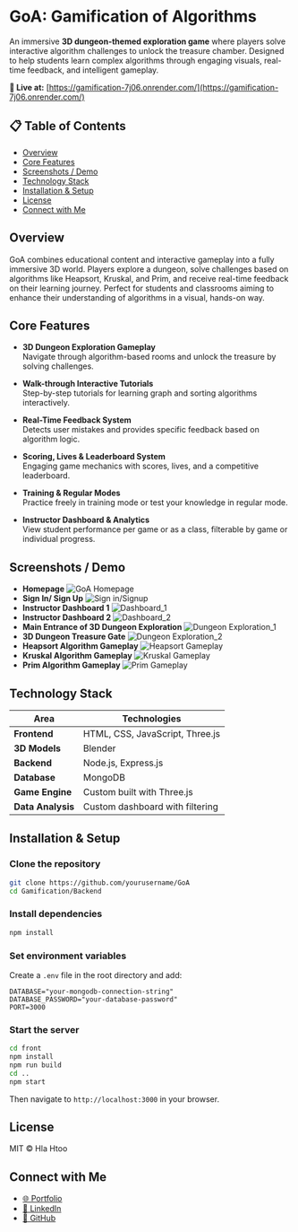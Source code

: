 # GoA: Gamification of Algorithms

An immersive **3D dungeon-themed exploration game** where players solve interactive algorithm challenges to unlock the treasure chamber. Designed to help students learn complex algorithms through engaging visuals, real-time feedback, and intelligent gameplay.

**🔗 Live at:** [https://gamification-7j06.onrender.com/](https://gamification-7j06.onrender.com/)

## 📋 Table of Contents

- [Overview](#overview)
- [Core Features](#core-features)
- [Screenshots / Demo](#screenshots--demo)
- [Technology Stack](#technology-stack)
- [Installation & Setup](#installation--setup)
- [License](#license)
- [Connect with Me](#connect-with-me)

## Overview

GoA combines educational content and interactive gameplay into a fully immersive 3D world. Players explore a dungeon, solve challenges based on algorithms like Heapsort, Kruskal, and Prim, and receive real-time feedback on their learning journey. Perfect for students and classrooms aiming to enhance their understanding of algorithms in a visual, hands-on way.

## Core Features

- **3D Dungeon Exploration Gameplay**  
  Navigate through algorithm-based rooms and unlock the treasure by solving challenges.

- **Walk-through Interactive Tutorials**  
  Step-by-step tutorials for learning graph and sorting algorithms interactively.

- **Real-Time Feedback System**  
  Detects user mistakes and provides specific feedback based on algorithm logic.

- **Scoring, Lives & Leaderboard System**  
  Engaging game mechanics with scores, lives, and a competitive leaderboard.

- **Training & Regular Modes**  
  Practice freely in training mode or test your knowledge in regular mode.

- **Instructor Dashboard & Analytics**  
  View student performance per game or as a class, filterable by game or individual progress.

## Screenshots / Demo

- **Homepage**
  ![GoA Homepage](https://firebasestorage.googleapis.com/v0/b/commit-genie.firebasestorage.app/o/GoA%2FGoA%20p-1.png?alt=media&token=750e76c7-d553-4c29-8e18-033de3ec70ce)
- **Sign In/ Sign Up**
  ![Sign in/Signup](https://firebasestorage.googleapis.com/v0/b/commit-genie.firebasestorage.app/o/GoA%2FGoA%20p-2.png?alt=media&token=09269f2e-ebee-4aa3-b249-8e939971d5b3)
- **Instructor Dashboard 1**
  ![Dashboard_1](https://firebasestorage.googleapis.com/v0/b/commit-genie.firebasestorage.app/o/GoA%2FGoA%20p-3.png?alt=media&token=d6c8a161-12d1-4e1e-86ee-e33daa77e976)
- **Instructor Dashboard 2**
  ![Dashboard_2](https://firebasestorage.googleapis.com/v0/b/commit-genie.firebasestorage.app/o/GoA%2FGoA%20p-4.png?alt=media&token=f9842872-912d-4962-bd66-51a8ddd28e97)
- **Main Entrance of 3D Dungeon Exploration**
  ![Dungeon Exploration_1](https://firebasestorage.googleapis.com/v0/b/commit-genie.firebasestorage.app/o/GoA%2FGoA%20p-5.png?alt=media&token=2e42ecbf-ee99-49a1-922a-dff70185a02f)
- **3D Dungeon Treasure Gate**
  ![Dungeon Exploration_2](https://firebasestorage.googleapis.com/v0/b/commit-genie.firebasestorage.app/o/GoA%2FGoA%20p-6.png?alt=media&token=9142d270-dce7-4cb5-8096-87ee227a6d27)
- **Heapsort Algorithm Gameplay**
  ![Heapsort Gameplay](https://firebasestorage.googleapis.com/v0/b/commit-genie.firebasestorage.app/o/GoA%2FGoA%20p-7.png?alt=media&token=6080bd90-99b3-4d38-ad5a-cdf053d174a6)
- **Kruskal Algorithm Gameplay**
  ![Kruskal Gameplay](https://firebasestorage.googleapis.com/v0/b/commit-genie.firebasestorage.app/o/GoA%2FGoA%20p-8.png?alt=media&token=481ad1e0-2dc7-4046-9927-37e885a70986)
- **Prim Algorithm Gameplay**
  ![Prim Gameplay](https://firebasestorage.googleapis.com/v0/b/commit-genie.firebasestorage.app/o/GoA%2FGoA%20p-9.png?alt=media&token=2daaecac-1bdd-484b-946c-00742c2e9eee)

## Technology Stack

| Area              | Technologies                    |
| ----------------- | ------------------------------- |
| **Frontend**      | HTML, CSS, JavaScript, Three.js |
| **3D Models**     | Blender                         |
| **Backend**       | Node.js, Express.js             |
| **Database**      | MongoDB                         |
| **Game Engine**   | Custom built with Three.js      |
| **Data Analysis** | Custom dashboard with filtering |

## Installation & Setup

### Clone the repository

```bash
git clone https://github.com/yourusername/GoA
cd Gamification/Backend
```

### Install dependencies

```bash
npm install
```

### Set environment variables

Create a `.env` file in the root directory and add:

```env
DATABASE="your-mongodb-connection-string"
DATABASE_PASSWORD="your-database-password"
PORT=3000
```

### Start the server

```bash
cd front
npm install
npm run build
cd ..
npm start
```

Then navigate to `http://localhost:3000` in your browser.

## License

MIT © Hla Htoo

## Connect with Me

- [🌐 Portfolio](https://yourportfolio.com)
- [🔗 LinkedIn](https://www.linkedin.com/in/yourprofile)
- [🐙 GitHub](https://github.com/yourusername)
